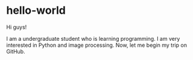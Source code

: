 # hello-world

Hi guys!

I am a undergraduate student who is learning programming. I am very interested in Python and image processing.
Now, let me begin my trip on GitHub.
